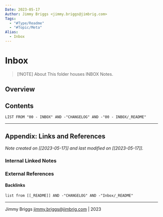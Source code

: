 ```yaml
---
Date: 2023-05-17
Author: Jimmy Briggs <jimmy.briggs@jimbrig.com>
Tags:
  - "#Type/Readme"
  - "#Topic/Meta"
Alias:
  - Inbox
---
```


# Inbox

> [!NOTE] About
> This folder houses INBOX Notes.

## Overview

## Contents

```dataview
LIST FROM "00 - INBOX" AND -"CHANGELOG" AND -"00 - INBOX/_README"
```

***

## Appendix: Links and References

*Note created on [[2023-05-17]] and last modified on [[2023-05-17]].*

### Internal Linked Notes

### External References

#### Backlinks

```dataview
list from [[_README]] AND -"CHANGELOG" AND -"Inbox/_README"
```


***

Jimmy Briggs <jimmy.briggs@jimbrig.com> | 2023

